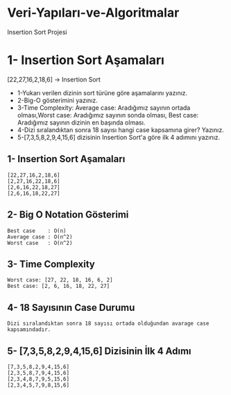 # Veri-Yapıları-ve-Algoritmalar
Insertion Sort Projesi
# 1- Insertion Sort Aşamaları
[22,27,16,2,18,6] -> Insertion Sort
- 1-Yukarı verilen dizinin sort türüne göre aşamalarını yazınız.
- 2-Big-O gösterimini yazınız.
- 3-Time Complexity: Average case: Aradığımız sayının ortada olması,Worst case: Aradığımız sayının sonda olması, Best case: Aradığımız sayının dizinin en başında olması.
- 4-Dizi sıralandıktan sonra 18 sayısı hangi case kapsamına girer? Yazınız.
- 5-[7,3,5,8,2,9,4,15,6] dizisinin Insertion Sort'a göre ilk 4 adımını yazınız.
## 1- Insertion Sort Aşamaları 
```
[22,27,16,2,18,6]
[2,27,16,22,18,6]
[2,6,16,22,18,27]
[2,6,16,18,22,27]
```
## 2- Big O Notation Gösterimi
```
Best case    : O(n)
Average case : O(n^2)
Worst case   : O(n^2)
```
## 3- Time Complexity
 ```
 Worst case: [27, 22, 18, 16, 6, 2]  
Best case: [2, 6, 16, 18, 22, 27]
```
## 4- 18 Sayısının Case Durumu
```
Dizi sıralandıktan sonra 18 sayısı ortada olduğundan avarage case kapsamındadır.
```
 ## 5- [7,3,5,8,2,9,4,15,6] Dizisinin İlk 4 Adımı
 ```
 [7,3,5,8,2,9,4,15,6]
 [2,3,5,8,7,9,4,15,6]
 [2,3,4,8,7,9,5,15,6]
 [2,3,4,5,7,9,8,15,6]
 ```
 
 

